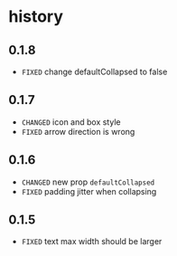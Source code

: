 # history
## 0.1.8
* `FIXED` change defaultCollapsed to false

## 0.1.7
* `CHANGED` icon and box style
* `FIXED` arrow direction is wrong

## 0.1.6

* `CHANGED` new prop `defaultCollapsed`
* `FIXED` padding jitter when collapsing

## 0.1.5

* `FIXED` text max width should be larger